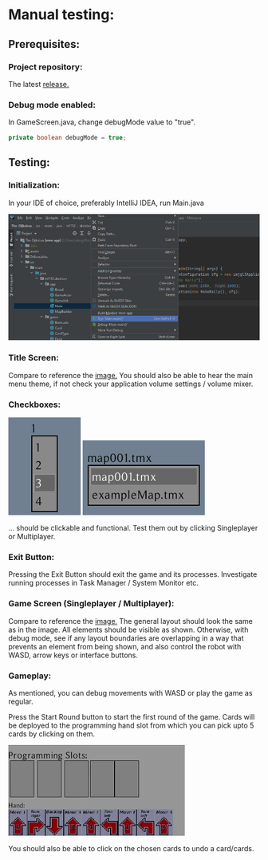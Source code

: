 # Manual testing:

## Prerequisites:

### Project repository:
<p>The latest <a href=https://github.com/inf112-v21/The-Dijkstras/tags>release.</a></p>

### Debug mode enabled:
In GameScreen.java, change debugMode value to "true".


```java
private boolean debugMode = true;
```


## Testing:
### Initialization:
In your IDE of choice, preferably IntelliJ IDEA, run Main.java

![](../assets/images/running_main.png "Running main")

### Title Screen:

Compare to reference the [image.](../assets/images/title_screen.png)
You should also be able to hear the main menu theme, if not check your application volume settings / volume mixer.
### Checkboxes:
![](../assets/images/checkbox_players.png)
![](../assets/images/checkbox_map.png) 

... should be clickable and functional. Test them out by clicking Singleplayer or Multiplayer.

### Exit Button: 

Pressing the Exit Button should exit the game and its processes. Investigate running processes in Task Manager / System Monitor etc.

### Game Screen (Singleplayer / Multiplayer):

Compare to reference the [image.](../assets/images/game_screen.png)
The general layout should look the same as in the image. All elements should be visible as shown.
Otherwise, with debug mode, see if any layout boundaries are overlapping in a way that prevents an element from being shown,
and also control the robot with WASD, arrow keys or interface buttons.

### Gameplay:

As mentioned, you can debug movements with WASD or play the game as regular. 

Press the Start Round button to start the first round of the game. Cards will be deployed to the programming hand slot from which you can pick upto 5 cards by clicking on them.

![](../assets/images/choosing_cards.gif "Running main")

You should also be able to click on the chosen cards to undo a card/cards.

